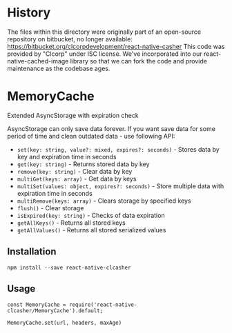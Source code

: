 # History

The files within this directory were originally part of an open-source repository on bitbucket, no longer available:
https://bitbucket.org/clcorpdevelopment/react-native-casher
This code was provided by "Clcorp" under ISC license. We've incorporated into our react-native-cached-image
library so that we can fork the code and provide maintenance as the codebase ages.

# MemoryCache

Extended AsyncStorage with expiration check

AsyncStorage can only save data forever. If you want save data for some period of time and clean outdated data - 
use following API:

- `set(key: string, value?: mixed, expires?: seconds)` - Stores data by key and expiration time in seconds
- `get(key: string)` - Returns stored data by key
- `remove(key: string)` - Clear data by key
- `multiGet(keys: array)` - Get data by keys
- `multiSet(values: object, expires?: seconds)` - Store multiple data with expiration time in seconds 
- `multiRemove(keys: array)` - Clears storage by specified keys
- `flush()` - Clear storage
- `isExpired(key: string)` - Checks of data expiration 
- `getAllKeys()` - Returns all stored keys
- `getAllValues()` - Returns all stored serialized values

## Installation

```
npm install --save react-native-clcasher
```

## Usage

```
const MemoryCache = require('react-native-clcasher/MemoryCache').default;

MemoryCache.set(url, headers, maxAge)
```
